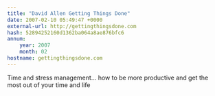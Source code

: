 ```yaml
---
title: "David Allen Getting Things Done"
date: 2007-02-10 05:49:47 +0000
external-url: http://gettingthingsdone.com
hash: 52894252160d1362ba064a8ae876bfc6
annum:
    year: 2007
    month: 02
hostname: gettingthingsdone.com
---
```


Time and stress management... how to be more productive and get the most out of your time and life

